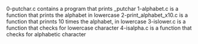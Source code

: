 0-putchar.c contains a program that prints _putchar
1-alphabet.c is a function that prints the alphabet in lowercase
2-print_alphabet_x10.c is a function that prinnts 10 times the alphabet, in lowercase
3-islower.c is a function that checks for lowercase character
4-isalpha.c is a function that checks for alphabetic character
